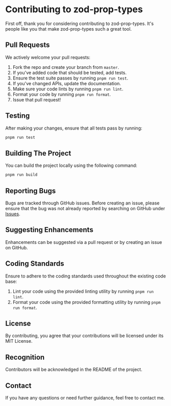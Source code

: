 # Contributing to zod-prop-types

First off, thank you for considering contributing to zod-prop-types. It's people like you that make zod-prop-types such a great tool.

## Pull Requests

We actively welcome your pull requests:

1. Fork the repo and create your branch from `master`.
2. If you've added code that should be tested, add tests.
3. Ensure the test suite passes by running `pnpm run test`.
4. If you've changed APIs, update the documentation.
5. Make sure your code lints by running `pnpm run lint`.
6. Format your code by running `pnpm run format`.
7. Issue that pull request!

## Testing

After making your changes, ensure that all tests pass by running:

```bash
pnpm run test
```

## Building The Project

You can build the project locally using the following command:

```bash
pnpm run build
```

## Reporting Bugs

Bugs are tracked through GitHub issues. Before creating an issue, please ensure that the bug was not already reported by searching on GitHub under [Issues](https://github.com/paleite/zod-prop-types/issues).

## Suggesting Enhancements

Enhancements can be suggested via a pull request or by creating an issue on GitHub.

## Coding Standards

Ensure to adhere to the coding standards used throughout the existing code base:

1. Lint your code using the provided linting utility by running `pnpm run lint`.
2. Format your code using the provided formatting utility by running `pnpm run format`.

## License

By contributing, you agree that your contributions will be licensed under its MIT License.

## Recognition

Contributors will be acknowledged in the README of the project.

## Contact

If you have any questions or need further guidance, feel free to contact me.
